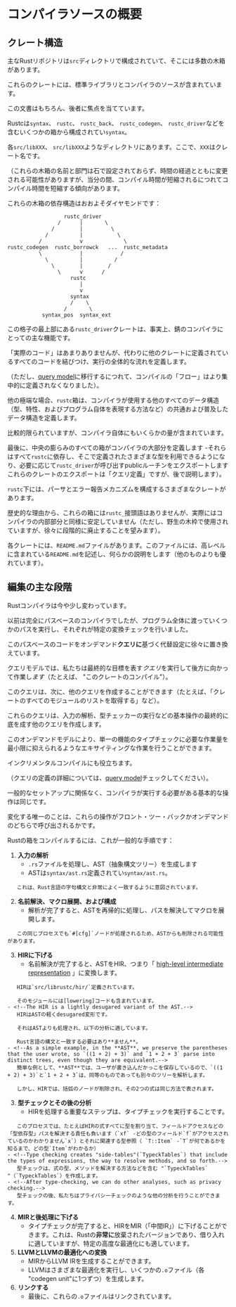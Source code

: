 # <!--High-level overview of the compiler source--> コンパイラソースの概要

## <!--Crate structure--> クレート構造

<!--The main Rust repository consists of a `src` directory, under which there live many crates.-->
主なRustリポジトリは`src`ディレクトリで構成されていて、そこには多数の木箱があります。
<!--These crates contain the sources for the standard library and the compiler.-->
これらのクレートには、標準ライブラリとコンパイラのソースが含まれています。
<!--This document, of course, focuses on the latter.-->
この文書はもちろん、後者に焦点を当てています。

<!--Rustc consists of a number of crates, including `syntax`, `rustc`, `rustc_back`, `rustc_codegen`, `rustc_driver`, and many more.-->
Rustcは`syntax`、 `rustc`、 `rustc_back`、 `rustc_codegen`、 `rustc_driver`などを含むいくつかの箱から構成されてい`syntax`。
<!--The source for each crate can be found in a directory like `src/libXXX`, where `XXX` is the crate name.-->
各`src/libXXX`、 `src/libXXX`ようなディレクトリにあります。ここで、`XXX`はクレート名です。

<!--(NB The names and divisions of these crates are not set in stone and may change over time. For the time being, we tend towards a finer-grained division to help with compilation time, though as incremental compilation improves, that may change.)-->
（これらの木箱の名前と部門は石で設定されておらず、時間の経過とともに変更される可能性がありますが、当分の間、コンパイル時間が短縮されるにつれてコンパイル時間を短縮する傾向があります。

<!--The dependency structure of these crates is roughly a diamond:-->
これらの木箱の依存構造はおおよそダイヤモンドです：

```text
                  rustc_driver
                /      |       \
              /        |         \
            /          |           \
          /            v             \
rustc_codegen  rustc_borrowck   ...  rustc_metadata
          \            |            /
            \          |          /
              \        |        /
                \      v      /
                    rustc
                       |
                       v
                    syntax
                    /    \
                  /       \
           syntax_pos  syntax_ext
```

<!--The `rustc_driver` crate, at the top of this lattice, is effectively the "main"function for the rust compiler.-->
この格子の最上部にある`rustc_driver`クレートは、事実上、錆のコンパイラにとっての主な機能です。
<!--It doesn't have much "real code", but instead ties together all of the code defined in the other crates and defines the overall flow of execution.-->
「実際のコード」はあまりありませんが、代わりに他のクレートに定義されているすべてのコードを結びつけ、実行の全体的な流れを定義します。
<!--(As we transition more and more to the [query model], however, the "flow"of compilation is becoming less centrally defined.)-->
（ただし、[query model]に移行するにつれて、コンパイルの「フロー」はより集中的に定義されなくなりました）。

<!--At the other extreme, the `rustc` crate defines the common and pervasive data structures that all the rest of the compiler uses (eg how to represent types, traits, and the program itself).-->
他の極端な場合、`rustc`箱は、コンパイラが使用する他のすべてのデータ構造（型、特性、およびプログラム自体を表現する方法など）の共通および普及したデータ構造を定義します。
<!--It also contains some amount of the compiler itself, although that is relatively limited.-->
比較的限られていますが、コンパイラ自体にもいくらかの量が含まれています。

<!--Finally, all the crates in the bulge in the middle define the bulk of the compiler – they all depend on `rustc`, so that they can make use of the various types defined there, and they export public routines that `rustc_driver` will invoke as needed (more and more, what these crates export are "query definitions", but those are covered later on).-->
最後に、中央の膨らみのすべての箱がコンパイラの大部分を定義します -それらはすべて`rustc`に依存し、そこで定義されたさまざまな型を利用できるようになり、必要に応じて`rustc_driver`が呼び出すpublicルーチンをエクスポートしますこれらのクレートのエクスポートは「クエリ定義」ですが、後で説明します）。

<!--Below `rustc` lie various crates that make up the parser and error reporting mechanism.-->
`rustc`下には、パーサとエラー報告メカニズムを構成するさまざまなクレートがあります。
<!--For historical reasons, these crates do not have the `rustc_` prefix, but they are really just as much an internal part of the compiler and not intended to be stable (though they do wind up getting used by some crates in the wild; a practice we hope to gradually phase out).-->
歴史的な理由から、これらの箱には`rustc_`接頭語はありませんが、実際にはコンパイラの内部部分と同様に安定していません（ただし、野生の木枠で使用されていますが、徐々に段階的に廃止することを望みます）。

<!--Each crate has a `README.md` file that describes, at a high-level, what it contains, and tries to give some kind of explanation (some better than others).-->
各クレートには、`README.md`ファイルがあります。このファイルには、高レベルに含まれている`README.md`を記述し、何らかの説明をします（他のものよりも優れています）。

## <!--The main stages of compilation--> 編集の主な段階

<!--The Rust compiler is in a bit of transition right now.-->
Rustコンパイラは今や少し変わっています。
<!--It used to be a purely "pass-based"compiler, where we ran a number of passes over the entire program, and each did a particular check of transformation.-->
以前は完全にパスベースのコンパイラでしたが、プログラム全体に渡っていくつかのパスを実行し、それぞれが特定の変換チェックを行いました。
<!--We are gradually replacing this pass-based code with an alternative setup based on on-demand **queries**.-->
このパスベースのコードをオンデマンド**クエリに**基づく代替設定に徐々に置き換えています。
<!--In the query-model, we work backwards, executing a *query* that expresses our ultimate goal (eg "compile this crate").-->
クエリモデルでは、私たちは最終的な目標を表す*クエリ*を実行して後方に向かって作業し*ます*（たとえば、 "このクレートのコンパイル"）。
<!--This query in turn may make other queries (eg "get me a list of all modules in the crate").-->
このクエリは、次に、他のクエリを作成することができます（たとえば、「クレートのすべてのモジュールのリストを取得する」など）。
<!--Those queries make other queries that ultimately bottom out in the base operations, like parsing the input, running the type-checker, and so forth.-->
これらのクエリは、入力の解析、型チェッカーの実行などの基本操作の最終的に底を成す他のクエリを作成します。
<!--This on-demand model permits us to do exciting things like only do the minimal amount of work needed to type-check a single function.-->
このオンデマンドモデルにより、単一の機能のタイプチェックに必要な作業量を最小限に抑えられるようなエキサイティングな作業を行うことができます。
<!--It also helps with incremental compilation.-->
インクリメンタルコンパイルにも役立ちます。
<!--(For details on defining queries, check out the [query model].)-->
（クエリの定義の詳細については、[query model]チェックしてください）。

<!--Regardless of the general setup, the basic operations that the compiler must perform are the same.-->
一般的なセットアップに関係なく、コンパイラが実行する必要がある基本的な操作は同じです。
<!--The only thing that changes is whether these operations are invoked front-to-back, or on demand.-->
変化する唯一のことは、これらの操作がフロント・ツー・バックかオンデマンドのどちらで呼び出されるかです。
<!--In order to compile a Rust crate, these are the general steps that we take:-->
Rustの箱をコンパイルするには、これが一般的な手順です：

1. <!--**Parsing input**-->
    **入力の解析**
    - <!--this processes the `.rs` files and produces the AST ("abstract syntax tree")-->
       `.rs`ファイルを処理し、AST（抽象構文ツリー）を生成します
    - <!--the AST is defined in `syntax/ast.rs`.-->
       ASTは`syntax/ast.rs`定義されてい`syntax/ast.rs`。
<!--It is intended to match the lexical syntax of the Rust language quite closely.-->
       これは、Rust言語の字句構文と非常によく一致するように意図されています。
2. <!--**Name resolution, macro expansion, and configuration**-->
    **名前解決、マクロ展開、および構成**
    - <!--once parsing is complete, we process the AST recursively, resolving paths and expanding macros.-->
       解析が完了すると、ASTを再帰的に処理し、パスを解決してマクロを展開します。
<!--This same process also processes `#[cfg]` nodes, and hence may strip things out of the AST as well.-->
       この同じプロセスでも`#[cfg]`ノードが処理されるため、ASTからも削除される可能性があります。
3. <!--**Lowering to HIR**-->
    **HIRに下げる**
    - <!--Once name resolution completes, we convert the AST into the HIR, or "[high-level intermediate representation] ".-->
       名前解決が完了すると、ASTをHIR、つまり「 [high-level intermediate representation] 」に変換します。
<!--The HIR is defined in `src/librustc/hir/`;-->
       HIRは`src/librustc/hir/`定義されています。
<!--that module also includes the [lowering] code.-->
       そのモジュールには[lowering]コードも含まれています。
    - <!--The HIR is a lightly desugared variant of the AST.-->
       HIRはASTの軽くdesugared変形です。
<!--It is more processed than the AST and more suitable for the analyses that follow.-->
       それはASTよりも処理され、以下の分析に適しています。
<!--It is **not** required to match the syntax of the Rust language.-->
       Rust言語の構文と一致する必要はあり**ません**。
    - <!--As a simple example, in the **AST**, we preserve the parentheses that the user wrote, so `((1 + 2) + 3)` and `1 + 2 + 3` parse into distinct trees, even though they are equivalent.-->
       簡単な例として、**AST**では、ユーザが書き込んだかっこを保存しているので、`((1 + 2) + 3)`と`1 + 2 + 3`は、同等のものであっても別々のツリーを解析します。
<!--In the HIR, however, parentheses nodes are removed, and those two expressions are represented in the same way.-->
       しかし、HIRでは、括弧のノードが削除され、その2つの式は同じ方法で表されます。
3. <!--**Type-checking and subsequent analyses**-->
    **型チェックとその後の分析**
    - <!--An important step in processing the HIR is to perform type checking.-->
       HIRを処理する重要なステップは、タイプチェックを実行することです。
<!--This process assigns types to every HIR expression, for example, and also is responsible for resolving some "type-dependent"paths, such as field accesses (`xf` – we can't know what field `f` is being accessed until we know the type of `x`) and associated type references (`T::Item` – we can't know what type `Item` is until we know what `T` is).-->
       このプロセスでは、たとえばHIRの式すべてに型を割り当て、フィールドアクセスなどの「型依存型」パスを解決する責任も負います（`xf` -どの型のフィールド`f`がアクセスされているのかわかりません`x`）とそれに関連する型参照（ `T::Item` -`T`が何であるかを知るまで、どの型`Item`がわかるか）
    - <!--Type checking creates "side-tables"(`TypeckTables`) that include the types of expressions, the way to resolve methods, and so forth.-->
       型チェックは、式の型、メソッドを解決する方法などを含む "`TypeckTables` "（`TypeckTables`）を作成します。
    - <!--After type-checking, we can do other analyses, such as privacy checking.-->
       型チェックの後、私たちはプライバシーチェックのような他の分析を行うことができます。
4. <!--**Lowering to MIR and post-processing**-->
    **MIRと後処理に下げる**
    - <!--Once type-checking is done, we can lower the HIR into MIR ("middle IR"), which is a **very** desugared version of Rust, well suited to borrowck but also to certain high-level optimizations.-->
       タイプチェックが完了すると、HIRをMIR（「中間IR」）に下げることができます。これは、Rustの**非常に**放棄されたバージョンであり、借り入れに適していますが、特定の高度な最適化にも適しています。
5. <!--**Translation to LLVM and LLVM optimizations**-->
    **LLVMとLLVMの最適化への変換**
    - <!--From MIR, we can produce LLVM IR.-->
       MIRからLLVM IRを生成することができます。
    - <!--LLVM then runs its various optimizations, which produces a number of `.o` files (one for each "codegen unit").-->
       LLVMはさまざまな最適化を実行し、いくつかの`.o`ファイル（各 "codegen unit"に1つずつ）を生成します。
6. <!--**Linking**-->
    **リンクする**
    - <!--Finally, those `.o` files are linked together.-->
       最後に、これらの`.o`ファイルはリンクされています。


<!--[query model]: query.html
 [high-level intermediate representation]: hir.html
 [lowering]: lowering.html
-->
[query model]: query.html
 [high-level intermediate representation]: hir.html
 [lowering]: lowering.html


